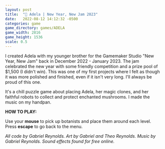 ```yaml
---
layout: post
title:  "🍄 Adela | New Year, New Jam 2023"
date:   2022-08-12 14:12:32 -0500
categories: game
game_directory: games/ADELA
game_width: 2816
game_height: 1536
scale: 0.5
---
```


I created Adela with my younger brother for the Gamemaker Studio "New Year, New Jam" back in December 2022 - January 2023. The jam celebrated the new year with some friendly competition and a prize pool of $1,500 (I didn't win). This was one of my first projects where I felt as though it was more polished and finished, even if it isn't very long. I'll always be proud of this one. 

It's a chill puzzle game about placing Adela, her magic clones, and her faithful robots to collect and protect enchanted mushrooms. I made the music on my handpan.

**HOW TO PLAY:**

Use your **mouse** to pick up botanists and place them around each level. Press **escape** to go back to the menu.

*All code by Gabriel Reynolds. Art by Gabriel and Theo Reynolds. Music by Gabriel Reynolds. Sound effects found for free online.*